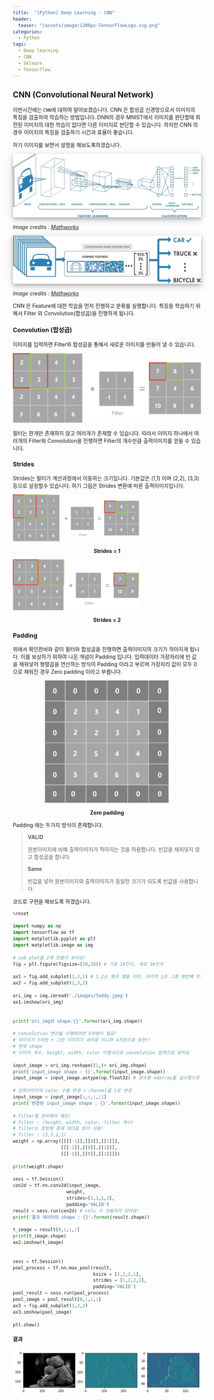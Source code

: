 ```yaml
---
title:  "[Python] Deep Learning - CNN"
header:
  teaser: "/assets/image/1200px-TensorFlowLogo.svg.png"
categories: 
  - Python
tags:
  - Deep learning
  - CNN
  - Sklearn
  - Tensorflow
---
```

## CNN (Convolutional Neural Network)

이번시간에는 `CNN`에 대하여 알아보겠습니다. CNN 은 합성곱 신경망으로서 이미지의 특징을 검출하여 학습하는 방법입니다. DNN의 경우 MNIST에서 이미지를 판단할때 회전된 이미지의 대한 학습이 없다면 다른 이미지로 판단할 수 있습니다. 하지만 CNN 의 경우 이미지의 특징을 검출하기 시간과 효율이 좋습니다. 

하기 이미지를 보면서 설명을 해보도록하겠습니다.

<p align='center'><img src="../../assets/image/1*XbuW8WuRrAY5pC4t-9DZAQ-20201023100830148.jpeg" alt="Understanding of Convolutional Neural Network (CNN) — Deep Learning | by  Prabhu | Medium" style="box-shadow: 0 4px 8px 0 rgba(0, 0, 0, 0.2), 0 6px 20px 0 rgba(0, 0, 0, 0.19"></p>

*Image credits : [Mathworks](https://kr.mathworks.com/?s_tid=gn_logo)*

<p align='center'><img src="../../assets/image/1595600945708.jpg" alt="Deep Learning Workflow" style="box-shadow: 0 4px 8px 0 rgba(0, 0, 0, 0.2), 0 6px 20px 0 rgba(0, 0, 0, 0.19"></p>

*Image credits : [Mathworks](https://kr.mathworks.com/?s_tid=gn_logo)*



CNN 은 Feature에 대한 학습을 먼저 진행하고 분류를 실행합니다. 특징을 학습하기 위해서 Filter 와 Convolution(합성곱)을 진행하게 됩니다. 

### Convolution (합성곱)

이미지를 입력하면 Filter와 합성곱을 통해서 새로운 이미지를 만들어 낼 수 있습니다. 

![image-20201023171607643](../../assets/image/image-20201023171607643.png)

필터는 한개만 존재하지 않고 여러개가 존재할 수 있습니다. 따라서 이미지 하나에서 여러개의 Filter와 Convolution을 진행하면 Filter의 개수만큼 출력이미지를 얻을 수 있습니다.

### Strides 

Strides는 필터가 계산과정에서 이동하는 크기입니다. 기본값은 (1,1) 이며 (2,2), (3,3) 등으로 설정할수 있습니다. 하기 그림은 Strides 변환에 따른 출력이미지입니다. 

<img src="../../assets/image/image-20201023172659442.png" alt="image-20201023172659442" style="zoom:33%;" />

<p align='center'><b>Strides = 1</b></p>

<img src="../../assets/image/image-20201023172647913.png" alt="image-20201023172647913" style="zoom:33%;" />

<p align='center'><b>Strides = 2</b></p>

### Padding

위에서 확인한바와 같이 필터와 합성곱을 진행하면 출력이미지의 크기가 작아지게 됩니다. 이를 보상하기 위하여 나온 개념이 Padding 입니다. 입력데이터 가장자리에 빈 값을 채워넣어 행렬곱을 연산하는 방식이 Padding 이라고 부르며 가장자리 값이 모두 0으로 채워진 경우 Zero padding 이라고 부릅니다.

<p align='center'><img src="../../assets/image/image-20201024232835532.png" alt="image-20201024232835532" style="zoom: 33%;" /></p>

<div align='center'><b>Zero padding</b></div>

Padding 에는 두가지 방식이 존재합니다.

>**VALID**
>
>원본이미지에 비해 출력이미지가 작아지는 것을 허용합니다. 빈값을 채워넣지 않고 합성곱을 합니다.
>
>**Same**
>
>빈값을 넣어 원본이미지와 출력이미지가 동일한 크기가 되도록 빈값을 사용합니다.

코드로 구현을 해보도록 하겠습니다.

```python
%reset

import numpy as np
import tensorflow as tf
import matplotlib.pyplot as plt
import matplotlib.image as img

# sub plot을 2개 만들어 보아요!
fig = plt.figure(figsize=(10,10)) # 가로 10인치, 세로 10인치

ax1 = fig.add_subplot(1,3,1) # 1,2는 행과 열을 의미, 마지막 1은 그중 몇번째 인지를 의미
ax2 = fig.add_subplot(1,3,2) 

ori_img = img.imread('./images/Teddy.jpeg')
ax1.imshow(ori_img)


print('ori_img의 shape:{}'.format(ori_img.shape))

# convolution 연산을 수행하려면 4차원이 필요!
# 이미지가 3차원 + 그런 이미지가 여러장 이니까 4차원으로 표현!!
# 현재 shape
# 이미지 개수, height, width, color 이형식으로 convolution 입력으로 넣어요

input_image = ori_img.reshape((1,)+ ori_img.shape)
print('input_image shape : {}'.format(input_image.shape))
input_image = input_image.astype(np.float32) # 정수형 ndarray를 실수형으로 변환

# 입력이미지의 color 수를 변경 > channel을 1로 변경
input_image = input_image[:,:,:,:1]
print('변경된 input_image shape : {}'.format(input_image.shape))

# filter를 준비해야 해요!
# filter : (height, width, color, filter 개수)
# filter는 정방형 중에 3X3을 많이 사용!
# filter : (3,3,1,1)
weight = np.array([[[[-1]],[[0]],[[1]]],
                  [[[-1]],[[0]],[[1]]],
                  [[[-1]],[[0]],[[1]]]])

print(weight.shape)

sess = tf.Session()
con2d = tf.nn.conv2d(input_image,
                    weight,
                    strides=[1,1,1,1],
                    padding='VALID')
result = sess.run(con2d) # relu 가 안들어가 있어요!
print('결과 데이터의 shape : {}'.format(result.shape))

t_image = result[0,:,:,:]
print(t_image.shape)
ax2.imshow(t_image)


sess = tf.Session()
pool_process = tf.nn.max_pool(result,  
                              ksize = [1,2,2,1], 
                              strides = [1,2,2,1],
                              padding='VALID')
pool_result = sess.run(pool_process)
pool_image = pool_result[0,:,:,:]
ax3 = fig.add_subplot(1,3,3) 
ax3.imshow(pool_image)

plt.show()
```

#### 결과

<p align = 'center'><img src="../../assets/image/0785F1F2-9AE8-47F0-B8E7-2CE4FFD4E53C.png" alt="img" style="zoom:150%;" /></p>